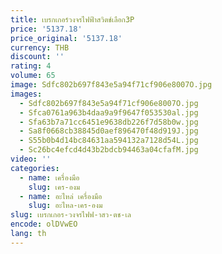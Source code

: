 ```yaml
---
title: เบรกเกอร์วงจรไฟฟ้าสวิตช์เลือก3P
price: '5137.18'
price_original: '5137.18'
currency: THB
discount: ''
rating: 4
volume: 65
image: Sdfc802b697f843e5a94f71cf906e8007O.jpg
images:
  - Sdfc802b697f843e5a94f71cf906e8007O.jpg
  - Sfca0761a963b4daa9a9f9647f053530al.jpg
  - Sfa63b7a71cc6451e9638db226f7d58b0w.jpg
  - Sa8f0668cb38845d0aef896470f48d919J.jpg
  - S55b0b4d14bc84631aa594132a7128d54L.jpg
  - Sc26bc4efcd4d43b2bdcb94463a04cfafM.jpg
video: ''
categories:
  - name: เครื่องมือ
    slug: เคร-องม
  - name: อะไหล่ เครื่องมือ
    slug: อะไหล-เคร-องม
slug: เบรกเกอร-วงจรไฟฟ-าสว-ตช-เล
encode: olDVwEO
lang: th
---
```

  